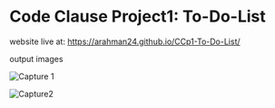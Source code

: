 # Code Clause Project1: To-Do-List

website live at: https://arahman24.github.io/CCp1-To-Do-List/

output images

![Capture 1](https://github.com/ARahman24/CCp1-To-Do-List/assets/117717123/0f617a68-e029-475c-b282-d256f452b1c5)

![Capture2](https://github.com/ARahman24/CCp1-To-Do-List/assets/117717123/3960b403-5fdd-4c64-bbc9-34ecfa8d15a7)
